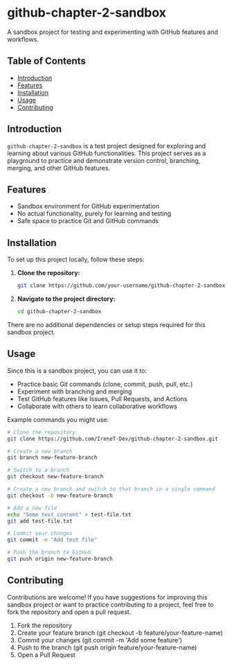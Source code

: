 # github-chapter-2-sandbox

A sandbox project for testing and experimenting with GitHub features and workflows.

## Table of Contents
- [Introduction](#introduction)
- [Features](#features)
- [Installation](#installation)
- [Usage](#usage)
- [Contributing](#contributing)

## Introduction

`github-chapter-2-sandbox` is a test project designed for exploring and learning about various GitHub functionalities. This project serves as a playground to practice and demonstrate version control, branching, merging, and other GitHub features.

## Features

- Sandbox environment for GitHub experimentation
- No actual functionality, purely for learning and testing
- Safe space to practice Git and GitHub commands

## Installation

To set up this project locally, follow these steps:

1. **Clone the repository:**
    ```bash
    git clone https://github.com/your-username/github-chapter-2-sandbox.git
    ```
2. **Navigate to the project directory:**
    ```bash
    cd github-chapter-2-sandbox
    ```

There are no additional dependencies or setup steps required for this sandbox project.

## Usage

Since this is a sandbox project, you can use it to:

- Practice basic Git commands (clone, commit, push, pull, etc.)
- Experiment with branching and merging
- Test GitHub features like Issues, Pull Requests, and Actions
- Collaborate with others to learn collaborative workflows

Example commands you might use:

```bash
# Clone the repository
git clone https://github.com/IreneT-Dev/github-chapter-2-sandbox.git

# Create a new branch
git branch new-feature-branch

# Switch to a branch
git checkout new-feature-branch

# Create a new branch and switch to that branch in a single command
git checkout -b new-feature-branch

# Add a new file
echo "Some test content" > test-file.txt
git add test-file.txt

# Commit your changes
git commit -m "Add test file"

# Push the branch to GitHub
git push origin new-feature-branch
```

## Contributing

Contributions are welcome! If you have suggestions for improving this sandbox project or want to practice contributing to a project, feel free to fork the repository and open a pull request.

1. Fork the repository
2. Create your feature branch (git checkout -b feature/your-feature-name)
3. Commit your changes (git commit -m 'Add some feature')
4. Push to the branch (git push origin feature/your-feature-name)
5. Open a Pull Request
